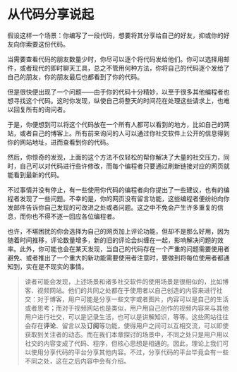 # 从代码分享说起

假设这样一个场景：你编写了一段代码，想要将其分享给自己的好友，抑或你的好友向你索要这份代码。

当需要查看代码的朋友数量少时，你尽可以逐个将代码发给他们。你可以选择用邮件，或者现代的即时聊天工具，总之不管用何种方法，你将自己的代码逐个发给了自己的朋友，你的朋友最后也都看到了你的代码。

但是很快便出现了一个问题——由于你的代码十分精妙，以至于很多其他编程者也想寻找这个代码。这时你发现，纵使自己将整天的时间花在处理这些请求上，也难以回复所有的询问者。

于是，你便想到可以将这个代码放在一个所有人都可以看到的地方，比如自己的网站，或者自己的博客上。所有前来询问的人可以通过你社交软件上公开的信息得到你的网站地址，进而查看到你的代码。

然后，你惊奇的发现，上面的这个方法不仅轻松的帮你解决了大量的社交压力，同时，自己可以对代码进行些许修改，而每个编程者只要通过刷新链接对应的网页就能看到最新的代码。

不过事情并没有停止，有一些使用你代码的编程者向你提出了一些建议，也有的编程者发现了一些问题。不幸的是，你的网页没有留言功能，这些编程者便纷纷向你发邮件告诉你自己发现的可改进之处或者问题。这之中不免会产生许多重复的信息，而你也不得不逐一回应各位编程者。

也许，不堪困扰的你会选择为自己的网页加上评论功能，但却不是那么好用，因为随着时间推移，评论数量增多，新的旧的评论会纠缠在一起，影响解决问题的效率。此外，你可能也会在某天发现，当自己的代码存在一个严重的问题需要使用者避免、或者推出了一个重大的新功能需要使用者注意时，要做到将每位使用者都通知到，实在是不现实的事情。

> 读者可能会发现，上述场景和诸多社交软件的使用场景是很相似的，比如博客、视频网站。他们的共同之处都在于使用者以自己创造的内容来进行社交：对于博客，用户可能是分享一些文字或者图片，内容可以是自己的生活或者思考；而对于视频网站也是类似，用户用自己创作的视频内容来与其他用户进行社交，可以是记录生活，也可以是讲解知识，等等。这些网站往往会存在**评论**、留言以及**订阅**等功能，使得用户之间可以互相交流，可以即使获取到关注者的动态。而在我们本章探讨的场景中，不同之处只是用户用以社交的内容变成了代码、程序，但核心思想是相通的。因此，理论上我们可以使用分享代码的平台分享其他内容。不过，分享代码的平台毕竟会有一些不同之处，这在之后内容中会有介绍。

